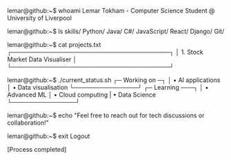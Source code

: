 lemar@github:~$ whoami
Lemar Tokham - Computer Science Student @ University of Liverpool

lemar@github:~$ ls skills/
Python/  Java/  C#/  JavaScript/  React/  Django/  Git/

lemar@github:~$ cat projects.txt
┌─────────────────────────────────────┐
│ 1. Stock Market Data Visualiser     │
└─────────────────────────────────────┘

lemar@github:~$ ./current_status.sh
┌─ Working on ─┐
│ • AI applications
│ • Data visualisation
└───────────────┘
┌─ Learning ───┐
│ • Advanced ML
│ • Cloud computing
| • Data Science
└───────────────┘

lemar@github:~$ echo "Feel free to reach out for tech discussions or collaboration!"

lemar@github:~$ exit
Logout

[Process completed]
